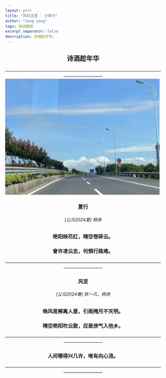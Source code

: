 ```yaml
---
layout: post
title: "风华正茂 · 少年行"
author: "Yang yang"
tags: 诗词歌赋
excerpt_separator: false
description: 诗酒趁年华。
---
```


## <center>诗酒趁年华</center>

<!-- --- -->
<center>—————————————————————————————————————————————</center>
<!-- ![Markdowm Image](/assets\post_image\image_1.jpg) -->
<!-- ![Markdowm Image](https://raw.githubusercontent.com/yang-yang-o-o/Reading/main/assets/post_image/image_1.jpg) -->
<img src="https://raw.githubusercontent.com/yang-yang-o-o/Reading/main/assets/post_image/image_1.jpg" width="500" />

### <center>夏行</center>
###### <center>[公元2024夏] 杨炀</center>
### <center>艳阳映花红，晴空卷碎云。</center>
### <center>曾许凌云志，何惧行路难。</center>

<center>—————————————————————————————————————————————</center>

### <center>风至</center>
###### <center>[公元2024春] 陈一凡，杨炀</center>
### <center>晚风易解离人意，引雨掩月不天明。</center>
### <center>晴空艳阳吹云散，应是侠气入他乡。</center>
<center>—————————————————————————————————————————————</center>

<img src="https://raw.githubusercontent.com/yang-yang-o-o/Reading/main/assets\post_image\image.png" alt="" style="display: block; margin: auto; width: 60%;">

### <center>人间哪得兴几许，唯有向心流。</center>
<center>—————————————————————————————————————————————</center>